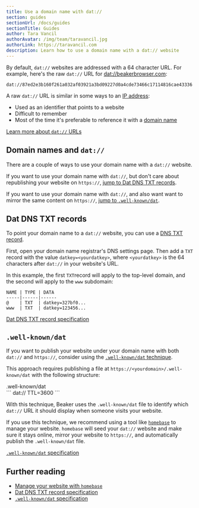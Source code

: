 ```yaml
---
title: Use a domain name with dat://
section: guides
sectionUrl: /docs/guides
sectionTitle: Guides
author: Tara Vancil
authorAvatar: /img/team/taravancil.jpg
authorLink: https://taravancil.com
description: Learn how to use a domain name with a dat:// website
---
```


By default, `dat://` websites are addressed with a 64 character URL. For example, here's the raw `dat://` URL for [dat://beakerbrowser.com](dat://beakerbrowser.com):

```
dat://87ed2e3b160f261a032af03921a3bd09227d0a4cde73466c17114816cae43336
```

A raw `dat://` URL is similar in some ways to an [IP address](https://en.wikipedia.org/wiki/IP_address):

 - Used as an identifier that points to a website
 - Difficult to remember
 - Most of the time it's preferable to reference it with a [domain name](https://en.wikipedia.org/wiki/Domain_name)

[Learn more about `dat://` URLs](https://docs.datproject.org/concepts#dat-links)

## Domain names and `dat://`

There are a couple of ways to use your domain name with a `dat://` website.

If you want to use your domain name with `dat://`, but don't care about republishing your website on `https://`, [jump to Dat DNS TXT records](#dat-dns-txt-records).

If you want to use your domain name with `dat://`, and also want want to mirror the same content on `https://`, [jump to `.well-known/dat`](/docs/guides/use-a-domain-name-with-dat#well-knowndat).

## Dat DNS TXT records

To point your domain name to a `dat://` website, you can use a [DNS TXT record](https://www.datprotocol.com/deps/0005-dns/#dns-txt-record).

First, open your domain name registrar's DNS settings page. Then add a `TXT` record with the value `datkey=<yourdatkey>`, where `<yourdatkey>` is the 64 characters after `dat://` in your website's URL.

In this example, the first `TXT`record will apply to the top-level domain, and the second will apply to the `www` subdomain:

```
NAME | TYPE | DATA
-----|------|------
@    | TXT  | datkey=327bf0...
www  | TXT  | datkey=123456...
```

[Dat DNS TXT record specification](https://www.datprotocol.com/deps/0005-dns/#dns-txt-record)

## `.well-known/dat`

If you want to publish your website under your domain name with both `dat://` and `https://`, consider using the [`.well-known/dat` technique](https://www.datprotocol.com/deps/0005-dns/#-well-known-dat).

This approach requires publishing a file at `https://<yourdomain>/.well-known/dat` with the following structure:

<figcaption class="code">.well-known/dat</figcaption>
```
dat://<yourdatkey>
TTL=3600
```

With this technique, Beaker uses the `.well-known/dat` file to identify which `dat://` URL it should display when someone visits your website.

If you use this technique, we recommend using a tool like [`homebase`](https://github.com/beakerbrowser/homebase) to manage your website. `homebase` will seed your `dat://` website and make sure it stays online, mirror your website to `https://`, and automatically publish the `.well-known/dat` file.

[`.well-known/dat` specification](https://www.datprotocol.com/deps/0005-dns/#-well-known-dat)

## Further reading

- [Manage your website with `homebase`](https://github.com/beakerbrowser/homebase)
- [Dat DNS TXT record specification](https://www.datprotocol.com/deps/0005-dns/#dns-txt-record)
- [`.well-known/dat` specification](https://www.datprotocol.com/deps/0005-dns/#-well-known-dat)
